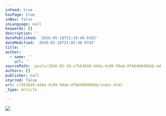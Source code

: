 ```yaml
---
inFeed: true
hasPage: true
inNav: false
inLanguage: null
keywords: []
description: ''
datePublished: '2016-05-18T21:19:40.918Z'
dateModified: '2016-05-18T21:03:40.974Z'
title: ''
author:
  - name: ''
    url: ''
sourcePath: _posts/2016-05-18-c7561849-444a-4c09-99ab-0f6649040bbb.md
authors: []
publisher: null
starred: false
url: c7561849-444a-4c09-99ab-0f6649040bbb/index.html
_type: Article

---
```

![](https://the-grid-user-content.s3-us-west-2.amazonaws.com/b5efd4d7-fcf7-4402-b19d-6dae50561af4.jpg)